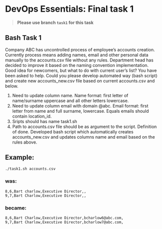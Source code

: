 # DevOps Essentials: Final task 1

> **Please use branch `task1` for this task**

## Bash Task 1

Company ABC has uncontrolled process of employee’s accounts creation. Currently process means
adding names, email and other personal data manually to the accounts.csv file without any rules.
Department head has decided to improve it based on the naming convention implementation. Good
idea for newcomers, but what to do with current user’s list? You have been asked to help. Could you please
develop automated way (bash script) and create new accounts_new.csv file based on current
accounts.csv and below.
1) Need to update column name.
Name format: first letter of name/surname uppercase and all other letters lowercase.
2) Need to update column email with domain @abc.
Email format: first letter from name and full surname, lowercase.
Equals emails should contain location_id.
3) Sripts should has name task1.sh
4) Path to accounts.csv file should be as argument to the script.
Definition of done.
Developed bash script which automatically creates accounts_new.csv and updates columns name and
email based on the rules above.

## Example:
```bash
./task1.sh accounts.csv
```
### was:
```csv
8,6,Bart charlow,Executive Director,,
9,7,Bart Charlow,Executive Director,,
```
### became:
```csv
8,6,Bart Charlow,Executive Director,bcharlow6@abc.com,
9,7,Bart Charlow,Executive Director,bcharlow7@abc.com,
```